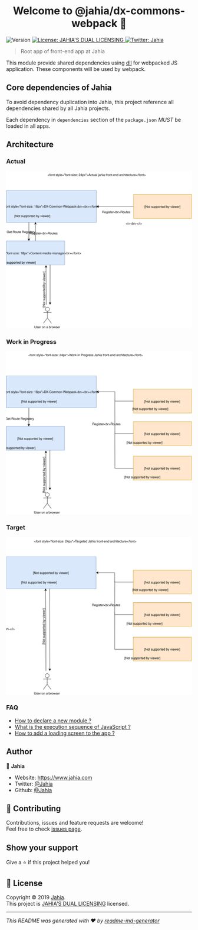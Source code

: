 <h1 align="center">Welcome to @jahia/dx-commons-webpack 👋</h1>
<p>
  <img alt="Version" src="https://img.shields.io/badge/version-1.4.0-blue.svg?cacheSeconds=2592000" />
  <a href="./LICENSE.txt" target="_blank">
    <img alt="License: JAHIA'S DUAL LICENSING" src="https://img.shields.io/badge/License-JAHIA'S DUAL LICENSING-yellow.svg" />
  </a>
  <a href="https://twitter.com/Jahia" target="_blank">
    <img alt="Twitter: Jahia" src="https://img.shields.io/twitter/follow/Jahia.svg?style=social" />
  </a>
</p>

> Root app of front-end app at Jahia

This module provide shared dependencies using [dll](https://webpack.js.org/plugins/dll-plugin/) for webpacked JS application. These components will be used by webpack.

## Core dependencies of Jahia

To avoid dependency duplication into Jahia, this project reference all dependencies shared by all Jahia projects.

Each dependency in `dependencies` section of the `package.json` _MUST_ be loaded in all apps.

<detail><summary><h2>Architecture</h2></summary>

### Actual

![Actual Jahia Acrhitecture](./docs/imgs/actual_jahia_architecture.svg)

### Work in Progress

![Work In Progress Jahia Acrhitecture](./docs/imgs/wip_jahia_architecture.svg)

### Target

![Target Jahia Acrhitecture](./docs/imgs/target_jahia_architecture.svg)

</detail>

### FAQ

- [How to declare a new module ?](./docs/declare-new-module.md)
- [What is the execution sequence of JavaScript ?](./docs/execution-sequence.md)
- [How to add a loading screen to the app ?](./docs/loading-screen.md)

## Author

👤 **Jahia**

* Website: https://www.jahia.com
* Twitter: [@Jahia](https://twitter.com/Jahia)
* Github: [@Jahia](https://github.com/Jahia)

## 🤝 Contributing

Contributions, issues and feature requests are welcome!<br />Feel free to check [issues page](https://jira.jahia.com).

## Show your support

Give a ⭐️ if this project helped you!

## 📝 License

Copyright © 2019 [Jahia](https://github.com/Jahia).<br />
This project is [JAHIA'S DUAL LICENSING](./LICENSE.txt) licensed.

***
_This README was generated with ❤️ by [readme-md-generator](https://github.com/kefranabg/readme-md-generator)_
